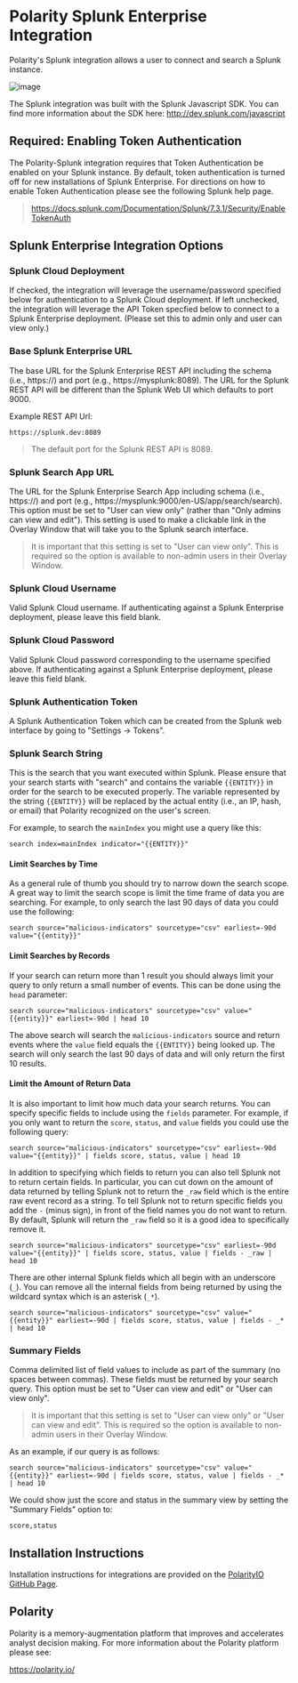 # Polarity Splunk Enterprise Integration

Polarity's Splunk integration allows a user to connect and search a Splunk instance. 

![image](images/overlay.png)

The Splunk integration was built with the Splunk Javascript SDK. You can find more information about the SDK here: http://dev.splunk.com/javascript

## Required: Enabling Token Authentication

The Polarity-Splunk integration requires that Token Authentication be enabled on your Splunk instance.  By default, token authentication is turned off for new installations of Splunk Enterprise. For directions on how to enable Token Authentication please see the following Splunk help page.

> https://docs.splunk.com/Documentation/Splunk/7.3.1/Security/EnableTokenAuth 

## Splunk Enterprise Integration Options

### Splunk Cloud Deployment

If checked, the integration will leverage the username/password specified below for authentication to a Splunk Cloud deployment.  If left unchecked, the integration will leverage the API Token specfied below to connect to a Splunk Enterprise deployment. (Please set this to admin only and user can view only.)

### Base Splunk Enterprise URL

The base URL for the Splunk Enterprise REST API including the schema (i.e., https://) and port (e.g., https://mysplunk:8089).  The URL for the Splunk
REST API will be different than the Splunk Web UI which defaults to port 9000.

Example REST API Url:

```
https://splunk.dev:8089
```

> The default port for the Splunk REST API is 8089.

### Splunk Search App URL

The URL for the Splunk Enterprise Search App including schema (i.e., https://) and port (e.g., https://mysplunk:9000/en-US/app/search/search). This option must be set to "User can view only" (rather than "Only admins can view and edit").  This setting is used to make a clickable link in the Overlay Window that will take you to the Splunk search interface.

> It is important that this setting is set to "User can view only".  This is required so the option is available to non-admin users in their Overlay Window.


### Splunk Cloud Username

Valid Splunk Cloud username.  If authenticating against a Splunk Enterprise deployment, please leave this field blank.

### Splunk Cloud Password

Valid Splunk Cloud password corresponding to the username specified above.  If authenticating against a Splunk Enterprise deployment, please leave this field blank.


### Splunk Authentication Token

A Splunk Authentication Token which can be created from the Splunk web interface by going to "Settings -> Tokens". 

### Splunk Search String

This is the search that you want executed within Splunk. Please ensure that your search starts with "search" and contains the variable `{{ENTITY}}` in order for the search to be executed properly.  The variable represented by the string `{{ENTITY}}` will be replaced by the actual entity (i.e., an IP, hash, or email) that Polarity recognized on the user's screen.

For example, to search the `mainIndex` you might use a query like this:

```
search index=mainIndex indicator="{{ENTITY}}"
```

#### Limit Searches by Time

As a general rule of thumb you should try to narrow down the search scope. A great way to limit the search scope is limit the time frame of data you are searching.  For example, to only search the last 90 days of data you could use the following:

```
search source="malicious-indicators" sourcetype="csv" earliest=-90d value="{{entity}}" 
```

#### Limit Searches by Records

If your search can return more than 1 result you should always limit your query to only return a small number of events.  This can be done using the `head` parameter:

```
search source="malicious-indicators" sourcetype="csv" value="{{entity}}" earliest=-90d | head 10
```

The above search will search the `malicious-indicators` source and return events where the `value` field equals the `{{ENTITY}}` being looked up.  The search will only search the last 90 days of data and will only return the first 10 results.

#### Limit the Amount of Return Data

It is also important to limit how much data your search returns.  You can specify specific fields to include using the `fields` parameter.  For example, if you only want to return the `score`, `status`, and `value` fields you could use the following query:

```
search source="malicious-indicators" sourcetype="csv" earliest=-90d value="{{entity}}" | fields score, status, value | head 10
```

In addition to specifying which fields to return you can also tell Splunk not to return certain fields.  In particular, you can cut down on the amount of data returned by telling Splunk not to return the `_raw` field which is the entire raw event record as a string.  To tell Splunk not to return specific fields you add the `-` (minus sign), in front of the field names you do not want to return.  By default, Splunk will return the `_raw` field so it is a good idea to specifically remove it.

```
search source="malicious-indicators" sourcetype="csv" earliest=-90d value="{{entity}}" | fields score, status, value | fields - _raw | head 10
```  

There are other internal Splunk fields which all begin with an underscore (`_`).  You can remove all the internal fields from being returned by using the wildcard syntax which is an asterisk (`_*`).

```
search source="malicious-indicators" sourcetype="csv" value="{{entity}}" earliest=-90d | fields score, status, value | fields - _* | head 10
```

### Summary Fields

Comma delimited list of field values to include as part of the summary (no spaces between commas). These fields must be returned by your search query. This option must be set to "User can view and edit" or "User can view only".

 > It is important that this setting is set to "User can view only" or "User can view and edit".  This is required so the option is available to non-admin users in their Overlay Window.
 
 As an example, if our query is as follows:
 
 ```
 search source="malicious-indicators" sourcetype="csv" value="{{entity}}" earliest=-90d | fields score, status, value | fields - _* | head 10
 ```
 
 We could show just the score and status in the summary view by setting the "Summary Fields" option to:
 
 ```
 score,status
 ```
 
 ## Installation Instructions

Installation instructions for integrations are provided on the [PolarityIO GitHub Page](https://polarityio.github.io/).

## Polarity

Polarity is a memory-augmentation platform that improves and accelerates analyst decision making.  For more information about the Polarity platform please see: 

https://polarity.io/
